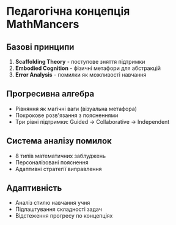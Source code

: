 # Педагогічна концепція MathMancers

## Базові принципи
1. **Scaffolding Theory** - поступове зняття підтримки
2. **Embodied Cognition** - фізичні метафори для абстракцій
3. **Error Analysis** - помилки як можливості навчання

## Прогресивна алгебра
- Рівняння як магічні ваги (візуальна метафора)
- Покрокове розв'язання з поясненнями
- Три рівні підтримки: Guided → Collaborative → Independent

## Система аналізу помилок
- 8 типів математичних заблуджень
- Персоналізовані пояснення
- Адаптивні стратегії виправлення

## Адаптивність
- Аналіз стилю навчання учня
- Підлаштування складності задач
- Відстеження прогресу по концепціях